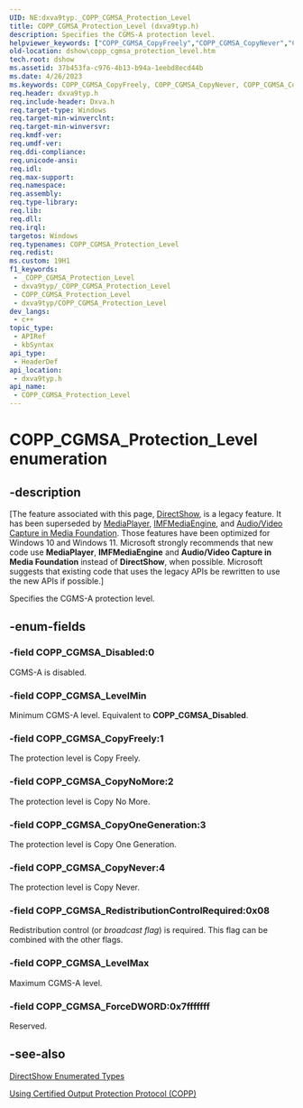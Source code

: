 ```yaml
---
UID: NE:dxva9typ._COPP_CGMSA_Protection_Level
title: COPP_CGMSA_Protection_Level (dxva9typ.h)
description: Specifies the CGMS-A protection level.
helpviewer_keywords: ["COPP_CGMSA_CopyFreely","COPP_CGMSA_CopyNever","COPP_CGMSA_CopyNoMore","COPP_CGMSA_CopyOneGeneration","COPP_CGMSA_Disabled","COPP_CGMSA_ForceDWORD","COPP_CGMSA_LevelMax","COPP_CGMSA_LevelMin","COPP_CGMSA_Protection_Level","COPP_CGMSA_Protection_Level","COPP_CGMSA_Protection_Level enumeration [DirectShow]","COPP_CGMSA_Protection_LevelEnumeration","COPP_CGMSA_RedistributionControlRequired","dshow.copp_cgmsa_protection_level","dxva9typ/COPP_CGMSA_CopyFreely","dxva9typ/COPP_CGMSA_CopyNever","dxva9typ/COPP_CGMSA_CopyNoMore","dxva9typ/COPP_CGMSA_CopyOneGeneration","dxva9typ/COPP_CGMSA_Disabled","dxva9typ/COPP_CGMSA_ForceDWORD","dxva9typ/COPP_CGMSA_LevelMax","dxva9typ/COPP_CGMSA_LevelMin","dxva9typ/COPP_CGMSA_Protection_Level","dxva9typ/COPP_CGMSA_RedistributionControlRequired"]
old-location: dshow\copp_cgmsa_protection_level.htm
tech.root: dshow
ms.assetid: 37b453fa-c976-4b13-b94a-1eebd8ecd44b
ms.date: 4/26/2023
ms.keywords: COPP_CGMSA_CopyFreely, COPP_CGMSA_CopyNever, COPP_CGMSA_CopyNoMore, COPP_CGMSA_CopyOneGeneration, COPP_CGMSA_Disabled, COPP_CGMSA_ForceDWORD, COPP_CGMSA_LevelMax, COPP_CGMSA_LevelMin, COPP_CGMSA_Protection_Level, COPP_CGMSA_Protection_Level , COPP_CGMSA_Protection_Level enumeration [DirectShow], COPP_CGMSA_Protection_LevelEnumeration, COPP_CGMSA_RedistributionControlRequired, dshow.copp_cgmsa_protection_level, dxva9typ/COPP_CGMSA_CopyFreely, dxva9typ/COPP_CGMSA_CopyNever, dxva9typ/COPP_CGMSA_CopyNoMore, dxva9typ/COPP_CGMSA_CopyOneGeneration, dxva9typ/COPP_CGMSA_Disabled, dxva9typ/COPP_CGMSA_ForceDWORD, dxva9typ/COPP_CGMSA_LevelMax, dxva9typ/COPP_CGMSA_LevelMin, dxva9typ/COPP_CGMSA_Protection_Level, dxva9typ/COPP_CGMSA_RedistributionControlRequired
req.header: dxva9typ.h
req.include-header: Dxva.h
req.target-type: Windows
req.target-min-winverclnt: 
req.target-min-winversvr: 
req.kmdf-ver: 
req.umdf-ver: 
req.ddi-compliance: 
req.unicode-ansi: 
req.idl: 
req.max-support: 
req.namespace: 
req.assembly: 
req.type-library: 
req.lib: 
req.dll: 
req.irql: 
targetos: Windows
req.typenames: COPP_CGMSA_Protection_Level
req.redist: 
ms.custom: 19H1
f1_keywords:
 - _COPP_CGMSA_Protection_Level
 - dxva9typ/_COPP_CGMSA_Protection_Level
 - COPP_CGMSA_Protection_Level
 - dxva9typ/COPP_CGMSA_Protection_Level
dev_langs:
 - c++
topic_type:
 - APIRef
 - kbSyntax
api_type:
 - HeaderDef
api_location:
 - dxva9typ.h
api_name:
 - COPP_CGMSA_Protection_Level
---
```


# COPP_CGMSA_Protection_Level enumeration


## -description

\[The feature associated with this page, [DirectShow](/windows/win32/directshow/directshow), is a legacy feature. It has been superseded by [MediaPlayer](/uwp/api/Windows.Media.Playback.MediaPlayer), [IMFMediaEngine](/windows/win32/api/mfmediaengine/nn-mfmediaengine-imfmediaengine), and [Audio/Video Capture in Media Foundation](windows/win32/medfound/audio-video-capture-in-media-foundation). Those features have been optimized for Windows 10 and Windows 11. Microsoft strongly recommends that new code use **MediaPlayer**, **IMFMediaEngine** and **Audio/Video Capture in Media Foundation** instead of **DirectShow**, when possible. Microsoft suggests that existing code that uses the legacy APIs be rewritten to use the new APIs if possible.\]

Specifies the CGMS-A protection level.

## -enum-fields

### -field COPP_CGMSA_Disabled:0

CGMS-A is disabled.

### -field COPP_CGMSA_LevelMin

Minimum CGMS-A level. Equivalent to <b>COPP_CGMSA_Disabled</b>.

### -field COPP_CGMSA_CopyFreely:1

The protection level is Copy Freely.

### -field COPP_CGMSA_CopyNoMore:2

The protection level is Copy No More.

### -field COPP_CGMSA_CopyOneGeneration:3

The protection level is Copy One Generation.

### -field COPP_CGMSA_CopyNever:4

The protection level is Copy Never.

### -field COPP_CGMSA_RedistributionControlRequired:0x08

Redistribution control (or <i>broadcast flag</i>) is required. This flag can be combined with the other flags.

### -field COPP_CGMSA_LevelMax

Maximum CGMS-A level.

### -field COPP_CGMSA_ForceDWORD:0x7fffffff

Reserved.

## -see-also

<a href="/windows/desktop/DirectShow/directshow-enumerated-types">DirectShow Enumerated Types</a>



<a href="/windows/desktop/DirectShow/using-certified-output-protection-protocol--copp">Using Certified Output Protection Protocol (COPP)</a>
